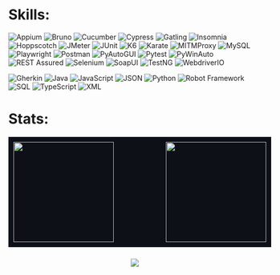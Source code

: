 # Skills:

![Appium](https://img.shields.io/badge/Appium-00C0B5?style=for-the-badge&logo=appium&logoColor=white)
![Bruno](https://img.shields.io/badge/Bruno-F1E05A?style=for-the-badge&logo=bruno&logoColor=black)
![Cucumber](https://img.shields.io/badge/Cucumber-23D96C?style=for-the-badge&logo=cucumber&logoColor=white)
![Cypress](https://img.shields.io/badge/Cypress-F1E05A?style=for-the-badge&logo=cypress&logoColor=black)
![Gatling](https://img.shields.io/badge/Gatling-B07219?style=for-the-badge&logo=gatling&logoColor=white)
![Insomnia](https://img.shields.io/badge/Insomnia-F1E05A?style=for-the-badge&logo=insomnia&logoColor=black)
![Hoppscotch](https://img.shields.io/badge/Hoppscotch-F1E05A?style=for-the-badge&logo=hoppscotch&logoColor=black)
![JMeter](https://img.shields.io/badge/JMeter-FFF6B2?style=for-the-badge&logo=jmeter&logoColor=black)
![JUnit](https://img.shields.io/badge/JUnit-B07219?style=for-the-badge&logo=junit5&logoColor=white)
![K6](https://img.shields.io/badge/K6-F1E05A?style=for-the-badge&logo=k6&logoColor=black)
![Karate](https://img.shields.io/badge/Karate-23D96C?style=for-the-badge&logoColor=white)
![MITMProxy](https://img.shields.io/badge/MITMProxy-3572A5?style=for-the-badge&logo=mitmproxy&logoColor=white)
![MySQL](https://img.shields.io/badge/MySQL-E0F1F9?style=for-the-badge&logo=mysql&logoColor=black)
![Playwright](https://img.shields.io/badge/Playwright-00008B?style=for-the-badge&logo=playwright&logoColor=white)
![Postman](https://img.shields.io/badge/Postman-F1E05A?style=for-the-badge&logo=postman&logoColor=black)
![PyAutoGUI](https://img.shields.io/badge/PyAutoGUI-3572A5?style=for-the-badge&logo=python&logoColor=white)
![Pytest](https://img.shields.io/badge/Pytest-3572A5?style=for-the-badge&logo=pytest&logoColor=white)
![PyWinAuto](https://img.shields.io/badge/PyWinAuto-3572A5?style=for-the-badge&logo=python&logoColor=white)
![REST Assured](https://img.shields.io/badge/REST%20Assured-B07219?style=for-the-badge&logo=rest-assured&logoColor=white)
![Selenium](https://img.shields.io/badge/Selenium-3572A5?style=for-the-badge&logo=selenium&logoColor=white)
![SoapUI](https://img.shields.io/badge/SoapUI-FF6600?style=for-the-badge&logo=testing&logoColor=white)
![TestNG](https://img.shields.io/badge/TestNG-B07219?style=for-the-badge&logo=testng&logoColor=white)
![WebdriverIO](https://img.shields.io/badge/WebdriverIO-F1E05A?style=for-the-badge&logo=webdriverio&logoColor=black)

![Gherkin](https://img.shields.io/badge/Gherkin-23D96C?style=for-the-badge&logo=cucumber&logoColor=white)
![Java](https://img.shields.io/badge/Java-B07219?style=for-the-badge&logo=openjdk&logoColor=white)
![JavaScript](https://img.shields.io/badge/JavaScript-F1E05A?style=for-the-badge&logo=javascript&logoColor=black)
![JSON](https://img.shields.io/badge/JSON-FFF6B2?style=for-the-badge&logo=json&logoColor=black)
![Python](https://img.shields.io/badge/Python-3572A5?style=for-the-badge&logo=python&logoColor=white)
![Robot Framework](https://img.shields.io/badge/Robot%20Framework-00C0B5?style=for-the-badge&logo=robot-framework&logoColor=white)
![SQL](https://img.shields.io/badge/SQL-E0F1F9?style=for-the-badge&logo=database&logoColor=white)
![TypeScript](https://img.shields.io/badge/TypeScript-00008B?style=for-the-badge&logo=typescript&logoColor=white)
![XML](https://img.shields.io/badge/XML-FF6600?style=for-the-badge&logo=xml&logoColor=white)




# Stats:

<div align="center" style="display: flex; justify-content: space-between; width: 100%; max-width: 1200px; background-color: #0d1117; padding: 10px; align-items: stretch;">
  <img height="200em" src="https://github-readme-stats.vercel.app/api?username=adrianoes&hide_title=true&hide_rank=true&show_icons=true&include_all_commits=true&count_private=true&disable_animations=false&theme=github_dark&locale=en&hide_border=false"/>
  <img height="200em" src="https://github-readme-stats.vercel.app/api/top-langs?username=adrianoes&locale=en&hide_title=true&layout=compact&langs_count=6&hide=XSLT&theme=github_dark&hide_border=false"/>
<!--   <img height="150em" src="https://streak-stats.demolab.com/?user=adrianoes&theme=github-dark-blue&hide_total_contributions=true&card_width=250"/>                                      -->
</div>

###
###
###

<div align="center">
  <img src="https://visitor-badge.laobi.icu/badge?page_id=adrianoes.adrianoes&left_color=red&right_color=green" />
</div>


###








